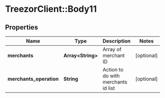 # TreezorClient::Body11

## Properties
Name | Type | Description | Notes
------------ | ------------- | ------------- | -------------
**merchants** | **Array&lt;String&gt;** | Array of merchant ID | [optional] 
**merchants_operation** | **String** | Action to do with merchants id list | [optional] 


